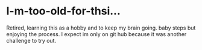 # I-m-too-old-for-thsi...
Retired, learning this as a hobby and to keep my brain going. baby steps but enjoying the process.
I expect im only on git hub because it was another challenge to try out.
